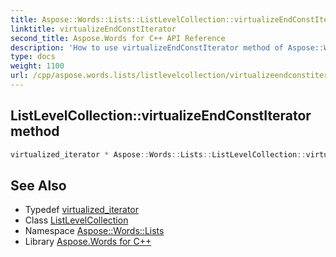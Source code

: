 ```yaml
---
title: Aspose::Words::Lists::ListLevelCollection::virtualizeEndConstIterator method
linktitle: virtualizeEndConstIterator
second_title: Aspose.Words for C++ API Reference
description: 'How to use virtualizeEndConstIterator method of Aspose::Words::Lists::ListLevelCollection class in C++.'
type: docs
weight: 1100
url: /cpp/aspose.words.lists/listlevelcollection/virtualizeendconstiterator/
---
```

## ListLevelCollection::virtualizeEndConstIterator method




```cpp
virtualized_iterator * Aspose::Words::Lists::ListLevelCollection::virtualizeEndConstIterator() const override
```

## See Also

* Typedef [virtualized_iterator](../virtualized_iterator/)
* Class [ListLevelCollection](../)
* Namespace [Aspose::Words::Lists](../../)
* Library [Aspose.Words for C++](../../../)
